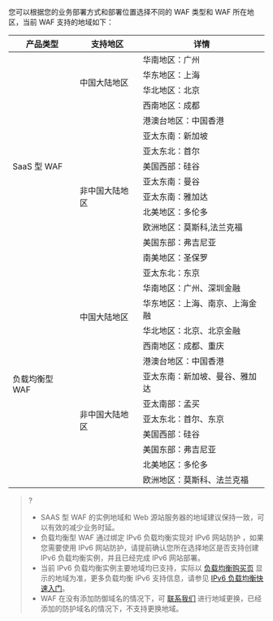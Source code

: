 您可以根据您的业务部署方式和部署位置选择不同的 WAF 类型和 WAF 所在地区，当前 WAF 支持的地域如下：

<table>
<thead>
<tr>
<th>产品类型</th>
<th>支持地区</th>
<th>详情</th>
</tr>
</thead>
<tbody><tr>
<td rowspan=15 >SaaS 型 WAF</td>
<td rowspan=4 >中国大陆地区</td>
<td>华南地区：广州</td>
</tr>
<tr>
<td>华东地区：上海</td>
</tr>
<tr>
<td>华北地区：北京</td>
</tr>
<tr>
<td>西南地区：成都</td>
</tr>
<tr>
<td rowspan=11 >非中国大陆地区</td>
<td>港澳台地区：中国香港</td>
</tr>
<tr>
<td>亚太东南：新加坡</td>
</tr>
<tr>
<td>亚太东北：首尔</td>
</tr>
<tr>
<td>美国西部：硅谷</td>
</tr>
<tr>
<td>亚太东南：曼谷</td>
</tr>
<tr>
<td>亚太东南：雅加达</td>
</tr>
<tr>
<td>北美地区：多伦多</td>
</tr>
<tr>
<td>欧洲地区：莫斯科,法兰克福</td>
</tr>
<tr>
<td>美国东部：弗吉尼亚</td>
</tr>
<tr>
<td>南美地区：圣保罗</td>
</tr>
<tr>
<td>亚太东北：东京</td>
</tr>
<tr>
<td rowspan=12 >负载均衡型 WAF</td>
<td rowspan=4 >中国大陆地区</td>
<td>华南地区：广州、深圳金融</td>
</tr>
<tr>
<td>华东地区：上海、南京、上海金融</td>
</tr>
<tr>
<td>华北地区：北京、北京金融</td>
</tr>
<tr>
<td>西南地区：成都、重庆</td>
</tr>
<tr>
<td rowspan=12 >非中国大陆地区</td>
<td>港澳台地区：中国香港</td>
</tr>
<tr>
<td>亚太东南：新加坡、曼谷、雅加达</td>
</tr>
<tr>
<td>亚太南部：孟买</td>
</tr>
<tr>
<td>亚太东北：首尔、东京</td>
</tr>
<tr>
<td>美国西部：硅谷</td>
</tr>
<tr>
<td>美国东部：弗吉尼亚</td>
</tr>
<tr>
<td>北美地区：多伦多</td>
</tr>
<tr>
<td>欧洲地区：莫斯科、法兰克福</td>
</tr>
</tbody></table>



>?
>- SAAS 型 WAF 的实例地域和 Web 源站服务器的地域建议保持一致，可以有效的减少业务时延。
>- 负载均衡型 WAF 通过绑定 IPv6 负载均衡实现对 IPv6 网站防护 ，如果您需要使用 IPv6 网站防护，请提前确认您所在选择地区是否支持创建 IPv6 负载均衡实例，并且已经完成 IPv6 网站部署。
>- 当前 IPv6 负载均衡实例主要地域均已支持，实际以 [负载均衡购买页](https://buy.cloud.tencent.com/lb) 显示的地域为准，更多负载均衡 IPv6 支持信息，请参见 [IPv6 负载均衡快速入门](https://cloud.tencent.com/document/product/214/39612)。
>- WAF 在没有添加防御域名的情况下，可 [联系我们](https://cloud.tencent.com/act/event/connect-service) 进行地域更换，已经添加的防护域名的情况下，不支持更换地域。
